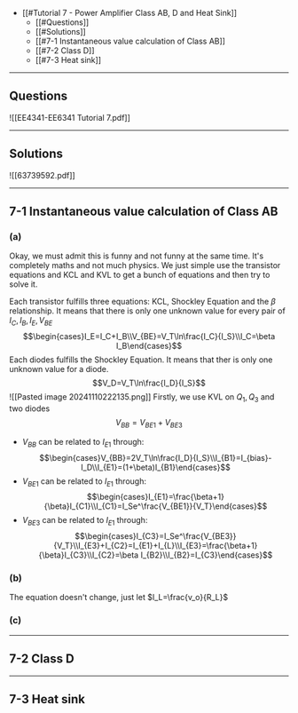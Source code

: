 + [[#Tutorial 7 - Power Amplifier Class AB, D and Heat Sink]]
	+ [[#Questions]]
	+ [[#Solutions]]
	+ [[#7-1 Instantaneous value calculation of Class AB]]
	+ [[#7-2 Class D]]
	+ [[#7-3 Heat sink]]

---
## Questions

![[EE4341-EE6341 Tutorial 7.pdf]]

---
## Solutions

![[63739592.pdf]]

---
## 7-1  Instantaneous value calculation of Class AB

### (a)

Okay, we must admit this is funny and not funny at the same time. It's completely maths and not much physics. We just simple use the transistor equations and KCL and KVL to get a bunch of equations and then try to solve it.

Each transistor fulfills three equations: KCL, Shockley Equation and the $\beta$ relationship. It means that there is only one unknown value for every pair of $I_C,I_B,I_E,V_{BE}$
$$\begin{cases}I_E=I_C+I_B\\V_{BE}=V_T\ln\frac{I_C}{I_S}\\I_C=\beta I_B\end{cases}$$
Each diodes fulfills the Shockley Equation. It means that ther is only one unknown value for a diode.
$$V_D=V_T\ln\frac{I_D}{I_S}$$
![[Pasted image 20241110222135.png]]
Firstly, we use KVL on $Q_1,Q_3$ and two diodes
$$V_{BB}=V_{BE1}+V_{BE3}$$
+ $V_{BB}$ can be related to $I_{E1}$ through:
$$\begin{cases}V_{BB}=2V_T\ln\frac{I_D}{I_S}\\I_{B1}=I_{bias}-I_D\\I_{E1}=(1+\beta)I_{B1}\end{cases}$$
+ $V_{BE1}$ can be related to $I_{E1}$ through:
$$\begin{cases}I_{E1}=\frac{\beta+1}{\beta}I_{C1}\\I_{C1}=I_Se^\frac{V_{BE1}}{V_T}\end{cases}$$
+ $V_{BE3}$ can be related to $I_{E1}$ through:
$$\begin{cases}I_{C3}=I_Se^\frac{V_{BE3}}{V_T}\\I_{E3}+I_{C2}=I_{E1}+I_{L}\\I_{E3}=\frac{\beta+1}{\beta}I_{C3}\\I_{C2}=\beta I_{B2}\\I_{B2}=I_{C3}\end{cases}$$
### (b)

The equation doesn't change, just let $I_L=\frac{v_o}{R_L}$

### (c)



---
## 7-2  Class D



---
## 7-3  Heat sink



